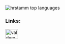 <!-- Sprogstatistik -->
<p>
  <img align="center" src="https://github-readme-stats.vercel.app/api/top-langs/?username=hrstamm&layout=compact&hide=jupyter%20notebook,html,css&theme=onedark" alt="hrstamm top languages" />
</p>

<!-- LinkedIn -->
<h3 align="left">Links:</h3>
<p align="left">
  <a href="https://www.linkedin.com/in/valdemarstamm" target="_blank">
    <img align="center" src="https://raw.githubusercontent.com/rahuldkjain/github-profile-readme-generator/master/src/images/icons/Social/linked-in-alt.svg" alt="valdemarstamm LinkedIn" height="30" width="40" />
  </a>
</p>
